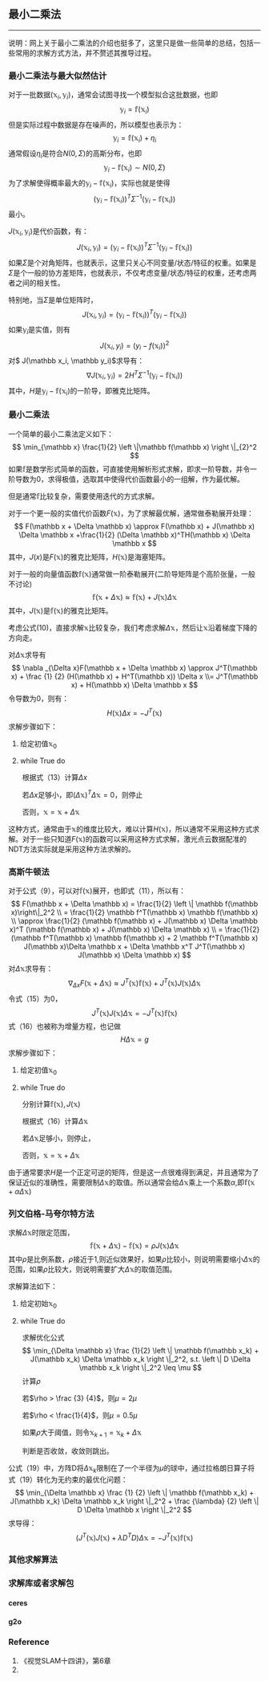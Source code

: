 ## 最小二乘法

------

说明：网上关于最小二乘法的介绍也挺多了，这里只是做一些简单的总结，包括一些常用的求解方式方法，并不赘述其推导过程。

### 最小二乘法与最大似然估计

对于一批数据$(\mathbb x_i ,\mathbb y_i)$，通常会试图寻找一个模型拟合这批数据，也即
$$
\mathbb y_i = \mathbb f(\mathbb x_i)
$$
但是实际过程中数据是存在噪声的，所以模型也表示为：
$$
\mathbb y_i = \mathbb f(\mathbb x_i) + \eta_i
$$
通常假设$\eta_i$是符合$N(0, \Sigma)$的高斯分布，也即
$$
\mathbb y_i - \mathbb f(\mathbb x_i) \sim N(0, \Sigma)
$$
为了求解使得概率最大的$\mathbb y_i - \mathbb f(\mathbb x_i)$，实际也就是使得
$$
(\mathbb y_i -\mathbb f(\mathbb x_i))^T \Sigma^{-1} (\mathbb y_i - \mathbb f(\mathbb x_i))
$$
最小。

$J(\mathbb x_i, \mathbb y_i)$是代价函数，有：
$$
J(\mathbb x_i, \mathbb y_i) =(\mathbb y_i - \mathbb f(\mathbb x_i))^T\Sigma^{-1}(\mathbb y_i - \mathbb f(\mathbb x_i))
$$
如果$\Sigma$是个对角矩阵，也就表示，这里只关心不同变量/状态/特征的权重。如果是$\Sigma$是个一般的协方差矩阵，也就表示，不仅考虑变量/状态/特征的权重，还考虑两者之间的相关性。

特别地，当$\Sigma$是单位矩阵时，
$$
J(\mathbb x_i, \mathbb y_i) = (\mathbb y_i - \mathbb f(\mathbb x_i))^T (\mathbb y_i - \mathbb f(\mathbb x_i))
$$
如果$\mathbb y_i$是实值，则有
$$
J(\mathbb x_i, y_i) = (y_i - f(\mathbb x_i))^2
$$
对$ J(\mathbb x_i, \mathbb y_i)$求导有：
$$
\nabla J(\mathbb x_i, \mathbb y_i) = 2H^T\Sigma^{-1}(\mathbb y_i - \mathbb f(\mathbb x_i))
$$
其中，$H$是$\mathbb y_i - \mathbb f(\mathbb x_i)$的一阶导，即雅克比矩阵。

### 最小二乘法

一个简单的最小二乘法定义如下：
$$
\min_{\mathbb x} \frac{1}{2} \left \|\mathbb f(\mathbb x) \right \|_{2}^2
$$
如果$\mathbb f$是数学形式简单的函数，可直接使用解析形式求解，即求一阶导数，并令一阶导数为0，求得极值，选取其中使得代价函数最小的一组解，作为最优解。

但是通常$\mathbb f$比较复杂，需要使用迭代的方式求解。

对于一个更一般的实值代价函数$F(\mathbb x)$，为了求解最优解，通常做泰勒展开处理：
$$
F(\mathbb x + \Delta \mathbb x) \approx F(\mathbb x) + J(\mathbb x) \Delta \mathbb x +\frac{1}{2} (\Delta \mathbb x)^TH(\mathbb x) \Delta \mathbb x
$$
其中，$J(x)$是$F(\mathbb x)$的雅克比矩阵，$H(\mathbb x)$是海塞矩阵。

对于一般的向量值函数$\mathbb f(\mathbb x)$通常做一阶泰勒展开(二阶导矩阵是个高阶张量，一般不讨论)
$$
\mathbb f(\mathbb x + \Delta \mathbb x) \approx \mathbb f(\mathbb x) +  J(\mathbb x) \Delta \mathbb x
$$
其中，$J(\mathbb x)$是$\mathbb f(\mathbb x)$的雅克比矩阵。

考虑公式(10)，直接求解$\mathbb x$比较复杂，我们考虑求解$\Delta \mathbb x$，然后让$\mathbb x$沿着梯度下降的方向走。

对$\Delta \mathbb x$求导有
$$
\nabla _{\Delta x}F(\mathbb x + \Delta \mathbb x) \approx J^T(\mathbb x) + \frac {1} {2} (H(\mathbb x) + H^T(\mathbb x)) \Delta x
\\= J^T(\mathbb x) + H(\mathbb x) \Delta \mathbb x
$$
令导数为0，则有：
$$
H(\mathbb x) \Delta x = - J^T(\mathbb x)
$$
求解步骤如下：

1. 给定初值$\mathbb x_0$

2. while True do

   ​	根据式（13）计算$\Delta x$

   ​	若$\Delta x$足够小，即$(\Delta \mathbb x)^T\Delta \mathbb x = 0$，则停止

   ​	否则，$\mathbb x = \mathbb x + \Delta \mathbb x$

这种方式，通常由于$\mathbb x$的维度比较大，难以计算$H(\mathbb x)$，所以通常不采用这种方式求解。对于一些只知道$F(\mathbb x)$的函数可以采用这种方式求解，激光点云数据配准的NDT方法实际就是采用这种方法求解的。

### 高斯牛顿法

对于公式（9），可以对$\mathbb f(\mathbb x)$展开，也即式（11），所以有：
$$
F(\mathbb x + \Delta \mathbb x) = \frac{1}{2} \left \| \mathbb f(\mathbb x)\right\|_2^2
\\ 
= \frac{1}{2} \mathbb f^T(\mathbb x) \mathbb f(\mathbb x)
\\
\approx \frac{1}{2} (\mathbb f(\mathbb x) + J(\mathbb x) \Delta \mathbb x)^T (\mathbb f(\mathbb x) + J(\mathbb x) \Delta \mathbb x)
\\
= \frac{1}{2} (\mathbb f^T(\mathbb x) \mathbb f(\mathbb x) + 2 \mathbb f^T(\mathbb x) J(\mathbb x)\Delta \mathbb x + \Delta \mathbb x^T J^T(\mathbb x) J(\mathbb x) \Delta \mathbb x)
$$
对$\Delta \mathbb x$求导有：
$$
\nabla _{\Delta x} F(\mathbb x + \Delta \mathbb x) \approx  J^T(\mathbb x) \mathbb f(\mathbb x)  + J^T(\mathbb x)J(\mathbb x) \Delta \mathbb x
$$
令式（15）为0，
$$
J^T(\mathbb x) J(\mathbb x) \Delta \mathbb x = -  J^T(\mathbb x) \mathbb f(\mathbb x)
$$
式（16）也被称为增量方程，也记做
$$
H \Delta \mathbb x = g
$$
求解步骤如下：

 1. 给定初值$\mathbb x_0$

 2. while True do 

    ​	分别计算$\mathbb f(\mathbb x), J(\mathbb x)$

    ​	根据式（16）计算$\Delta \mathbb x$

    ​	若$\Delta \mathbb x$足够小，则停止，

    ​	否则，$\mathbb x = \mathbb x + \Delta \mathbb x$

由于通常要求$H$是一个正定可逆的矩阵，但是这一点很难得到满足，并且通常为了保证近似的准确性，需要限制$\Delta \mathbb x$的取值。所以通常会给$\Delta \mathbb x$乘上一个系数$\alpha$,即$\mathbb f(\mathbb x + \alpha \Delta \mathbb x)$

### 列文伯格-马夸尔特方法

求解$\Delta \mathbb x$时限定范围，
$$
\mathbb f(\mathbb x + \Delta \mathbb x) - \mathbb f(\mathbb x) = \rho J(\mathbb x) \Delta \mathbb x
$$
其中$\rho$是比例系数，$\rho$接近于1,则近似效果好，如果$\rho$比较小，则说明需要缩小$\Delta \mathbb x$的范围，如果$\rho$比较大，则说明需要扩大$\Delta \mathbb x$的取值范围。

求解算法如下：

 1. 给定初始$\mathbb x_0$

 2. while True do 

    ​	求解优化公式
    $$
    \min_{\Delta \mathbb x} \frac {1}{2} \left \| \mathbb f(\mathbb x_k) + J(\mathbb x_k) \Delta \mathbb x_k \right \|_2^2,  s.t.  \left \| D \Delta \mathbb x_k \right \|_2^2 \leq \mu
    $$
    ​	计算$\rho$

    ​	若$\rho > \frac {3} {4}$，则$\mu = 2 \mu$

    ​	若$\rho < \frac{1}{4}$，则$\mu=0.5\mu$

    ​	如果$\rho$大于阈值，则令$\mathbb x_{k+1} = \mathbb x_k + \Delta \mathbb x$

    ​	判断是否收敛，收敛则跳出。

公式（19）中，方阵D将$\Delta \mathbb x_k$限制在了一个半径为$\mu$的球中，通过拉格朗日算子将式（19）转化为无约束的最优化问题：
$$
\min_{\Delta \mathbb x} \frac {1} {2} \left \| \mathbb f(\mathbb x_k) + J(\mathbb x_k) \Delta \mathbb x_k \right \|_2^2 + \frac {\lambda} {2} \left \| D \Delta \mathbb x \right \|_2^2
$$
求导得：
$$
(J^T(\mathbb x)J(\mathbb x) + \lambda D^TD) \Delta \mathbb x = - J^T(\mathbb x) \mathbb f(\mathbb x)
$$

### 其他求解算法

### 求解库或者求解包

#### ceres

#### g2o



### Reference

1. 《视觉SLAM十四讲》，第6章
2. 